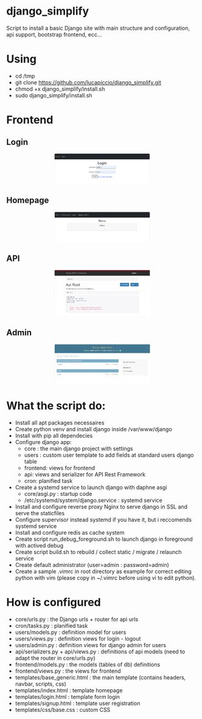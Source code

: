 # django_simplify
Script to install a basic Django site with main structure and configuration, api support, bootstrap frontend, ecc...

# Using
- cd /tmp
- git clone https://github.com/lucapiccio/django_simplify.git
- chmod +x django_simplify/install.sh
- sudo django_simplify/install.sh

# Frontend
## Login
<p style="text-align: center">
  <img src="https://github.com/lucapiccio/django_simplify/blob/9d35e93144af5c8c9987a4941fbdb804104f7f5f/img/login.png" style="width: 50%; " />
</p>

## Homepage
<p style="text-align: center">
  <img src="https://github.com/lucapiccio/django_simplify/blob/2fde72fe6df93a53ceb98ff34b7da7d00e903de1/img/home.png" style="width: 50%; " />
</p>

## API
<p style="text-align: center">
  <img src="https://github.com/lucapiccio/django_simplify/blob/2fde72fe6df93a53ceb98ff34b7da7d00e903de1/img/api.png" style="width: 50%; " />
</p>

## Admin
<p style="text-align: center">
  <img src="https://github.com/lucapiccio/django_simplify/blob/2fde72fe6df93a53ceb98ff34b7da7d00e903de1/img/admin.png" style="width: 50%; " />
</p>

# What the script do:
- Install all apt packages necessaires
- Create python venv and install django inside /var/www/django
- Install with pip all dependecies
- Configure django app:
  - core : the main django project with settings
  - users : custom user template to add fields at standard users django table
  - frontend: views for frontend
  - api: views and serializer for API Rest Framework
  - cron: planified task
- Create a systemd service to launch django with daphne asgi
  - core/asgi.py : startup code
  - /etc/systemd/system/django.service : systemd service
- Install and configure reverse proxy Nginx to serve django in SSL and serve the staticfiles
- Configure supervisor instead systemd if you have it, but i reccomends systemd service
- Install and configure redis as cache system
- Create script run_debug_foreground.sh to launch django in foreground with actived debug
- Create script build.sh to rebuild / collect static / migrate / relaunch service
- Create default administrator (user=admin : password=admin)
- Create a sample .vimrc in root directory as example for correct editing python with vim (please copy in ~/.vimrc before using vi to edit python).

# How is configured
- core/urls.py : the Django urls + router for api urls
- cron/tasks.py : planified task
- users/models.py : definition model for users
- users/views.py : definition views for login - logout
- users/admin.py : definition views for django admin for users
- api/serializers.py + api/views.py : definitions of api models (need to adapt the router in core/urls.py)
- frontend/models.py : the models (tables of db) definitions
- frontend/views.py : the views for frontend
- templates/base_generic.html : the main template (contains headers, navbar, scripts, css)
- templates/index.html : template homepage 
- templates/login.html : template form login
- templates/signup.html : template user registration
- templates/css/base.css : custom CSS
